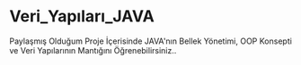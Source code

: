 # Veri_Yapıları_JAVA
Paylaşmış Olduğum Proje İçerisinde JAVA'nın Bellek Yönetimi, OOP Konsepti ve Veri Yapılarının Mantığını Öğrenebilirsiniz..
